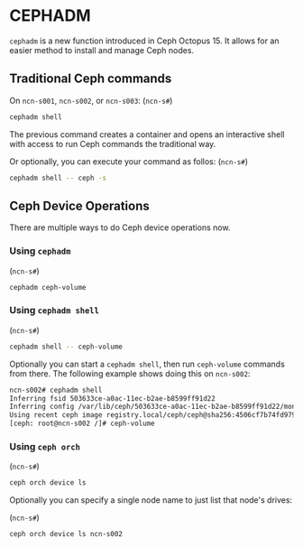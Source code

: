 # CEPHADM
`cephadm` is a new function introduced in Ceph Octopus 15. It allows for an easier method to install and manage Ceph nodes.

## Traditional Ceph commands

On `ncn-s001`, `ncn-s002`, or `ncn-s003`:
(`ncn-s#`)
```bash
cephadm shell
```

The previous command creates a container and opens an interactive shell with access to run Ceph commands the traditional way.

Or optionally, you can execute your command as follos:
(`ncn-s#`)
```bash
cephadm shell -- ceph -s
```

## Ceph Device Operations

There are multiple ways to do Ceph device operations now.

### Using `cephadm`

(`ncn-s#`)
```bash
cephadm ceph-volume
```

### Using `cephadm shell`

(`ncn-s#`)
```bash
cephadm shell -- ceph-volume
```

Optionally you can start a `cephadm shell`, then run `ceph-volume` commands from there. The following example shows doing this on `ncn-s002`:

```bash
ncn-s002# cephadm shell
Inferring fsid 503633ce-a0ac-11ec-b2ae-b8599ff91d22
Inferring config /var/lib/ceph/503633ce-a0ac-11ec-b2ae-b8599ff91d22/mon.ncn-s002/config
Using recent ceph image registry.local/ceph/ceph@sha256:4506cf7b74fd97978cb130cb7a390a9a06d6d68d48c84aa41eb516507b66009c
[ceph: root@ncn-s002 /]# ceph-volume
```

### Using `ceph orch`

(`ncn-s#`)
```bash
ceph orch device ls
```

Optionally you can specify a single node name to just list that node's drives:

(`ncn-s#`)
```bash
ceph orch device ls ncn-s002
```

